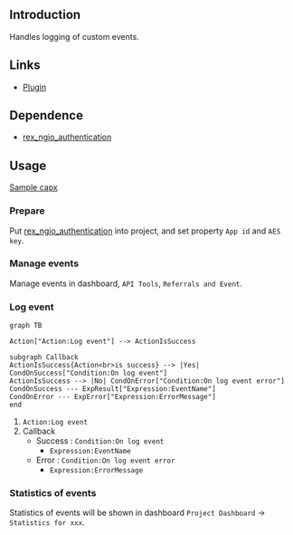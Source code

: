## Introduction

Handles logging of custom events.

## Links

- [Plugin](https://rexrainbow.github.io/C3RexDoc/repo/rex_ngio_event.c3addon)

## Dependence

- [rex_ngio_authentication](rex_ngio_authentication.md)

## Usage

[Sample capx](https://1drv.ms/u/s!Am5HlOzVf0kHmA_pvIvOin26CzDl)

### Prepare

Put [rex_ngio_authentication](rex_ngio_authentication.md) into project, and set property `App id` and `AES key`.

### Manage events

Manage events in dashboard, `API Tools`, `Referrals and Event`.

### Log event

```mermaid
graph TB

Action["Action:Log event"] --> ActionIsSuccess

subgraph Callback
ActionIsSuccess{Action<br>is success} --> |Yes| CondOnSuccess["Condition:On log event"]
ActionIsSuccess --> |No| CondOnError["Condition:On log event error"]
CondOnSuccess --- ExpResult["Expression:EventName"]
CondOnError --- ExpError["Expression:ErrorMessage"]
end
```

1. `Action:Log event`
2. Callback
    - Success : `Condition:On log event`
        - `Expression:EventName`
    - Error : `Condition:On log event error`
        - `Expression:ErrorMessage`

### Statistics of events

Statistics of events will be shown in dashboard `Project Dashboard` -> `Statistics for xxx`.